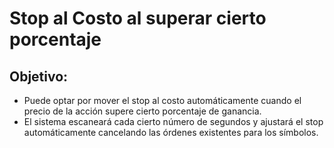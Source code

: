 # Stop al Costo al superar cierto porcentaje

## Objetivo:

- Puede optar por mover el stop al costo automáticamente cuando el precio de la acción supere cierto porcentaje de ganancia.
- El sistema escaneará cada cierto número de segundos y ajustará el stop automáticamente cancelando las órdenes existentes para los símbolos.